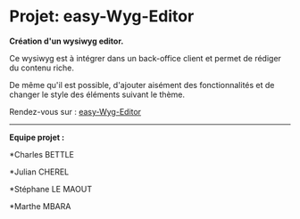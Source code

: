 # Projet: easy-Wyg-Editor
__Création d'un wysiwyg editor.__


Ce wysiwyg est à intégrer dans un back-office client et permet de rédiger du contenu riche. 
 
 De même qu'il est possible, d'ajouter aisément des fonctionnalités et de changer le style des éléments 
 suivant le thème.
 
 Rendez-vous sur :  [easy-Wyg-Editor](https://github.com/Charles-Bettle/easy-Wyg-Editor)
 
 ---
 __Equipe projet :__
 
 *Charles BETTLE
 
 *Julian CHEREL
 
 *Stéphane LE MAOUT
 
 *Marthe MBARA
